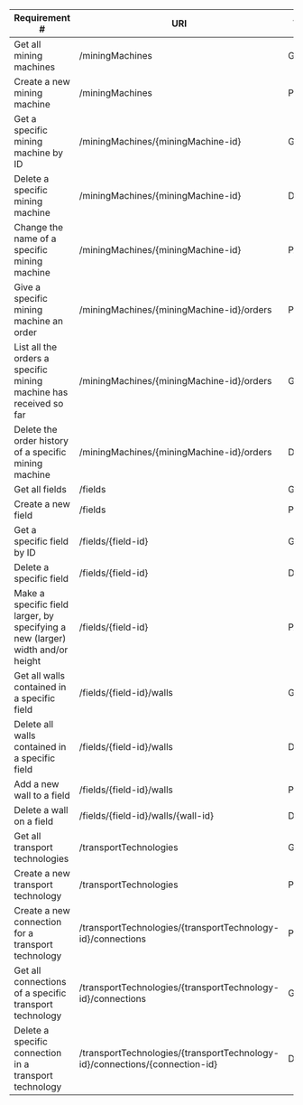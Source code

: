 |Requirement # | URI | VERB |
|---|---|---|
| Get all mining machines                                                                      | /miningMachines | GET |
| Create a new mining machine                                                                  | /miningMachines | POST |
| Get a specific mining machine by ID                                                          | /miningMachines/{miningMachine-id} | GET |
| Delete a specific mining machine                                                             | /miningMachines/{miningMachine-id} | DELETE |
| Change the name of a specific mining machine                                                 | /miningMachines/{miningMachine-id} | PATCH |
| Give a specific mining machine an order                                         | /miningMachines/{miningMachine-id}/orders | POST |
| List all the orders a specific mining machine has received so far                        | /miningMachines/{miningMachine-id}/orders | GET |
| Delete the order history of a specific mining machine                                    | /miningMachines/{miningMachine-id}/orders | DELETE |
| Get all fields                                                                 | /fields | GET |
| Create a new field                                                             | /fields | POST |
| Get a specific field by ID                                                     | /fields/{field-id} | GET |
| Delete a specific field                                                        | /fields/{field-id} | DELETE |
| Make a specific field larger, by specifying a new (larger) width and/or height | /fields/{field-id} | PATCH |
| Get all walls contained in a specific field                                  | /fields/{field-id}/walls | GET |
| Delete all walls contained in a specific field                               | /fields/{field-id}/walls | DELETE |
| Add a new wall to a field                                                    | /fields/{field-id}/walls | POST |
| Delete a wall on a field                                                     | /fields/{field-id}/walls/{wall-id} | DELETE |
| Get all transport technologies                                                            | /transportTechnologies | GET |
| Create a new transport technology                                                        | /transportTechnologies | POST |
| Create a new connection for a transport technology                                       | /transportTechnologies/{transportTechnology-id}/connections | POST |
| Get all connections of a specific transport technology                                   | /transportTechnologies/{transportTechnology-id}/connections | GET |
| Delete a specific connection in a transport technology                                   | /transportTechnologies/{transportTechnology-id}/connections/{connection-id} | DELETE |